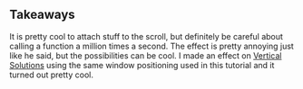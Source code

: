 ## Takeaways

It is pretty cool to attach stuff to the scroll, but definitely be careful about calling a function a million times a
second. The effect is pretty annoying just like he said, but the possibilities can be cool. I made an effect on
[Vertical Solutions](https://vsclimbinggyms.com/company) using the same window positioning used in this tutorial and it turned out pretty cool.